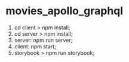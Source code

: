 # movies_apollo_graphql

1. cd client > npm install;
2. cd server > npm install;
3. server: npm run server; 
4. client: npm start;
5. storybook > npm run storybook;


